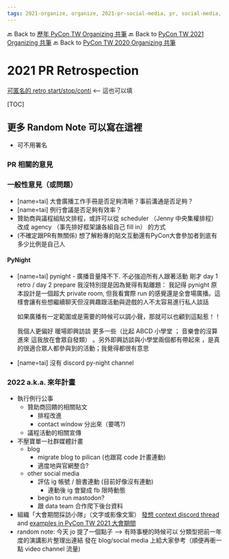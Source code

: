 ```yaml
---
tags: 2021-organize, organize, 2021-pr-social-media, pr, social-media, public relationship
---
```


🔙 Back to [歷年 PyCon TW Organizing 共筆](/ryPr7SFyP/%2FHM5mHCFKQCu7-W5ea8ITcw%3Fview)
🔙 Back to [PyCon TW 2021 Organizing 共筆](/Wb9vQrfJQk-5tPoPR23hwA)
🔙 Back to [PyCon TW 2020 Organizing 共筆](/5u84SOprTUeQYBR57TH49w)

# 2021 PR Retrospection
[可匿名的 retro start/stop/conti](https://easyretro.io/publicboard/qnEXQmskUdQTWpC8SV1O9JdYE7y1/43c7039d-9e0d-4a2c-a361-d710bbdc73e5)  <-- 這也可以填

[TOC]

## 更多 Random Note 可以寫在這裡
- 可不用署名

### PR 相關的意見
### 一般性意見（或問題）
- [name=tai] 大會廣播工作手冊是否足夠清晰？事前溝通是否足夠？
- [name=tai] 例行會議是否足夠有效率？
- 贊助商與議程組貼文排程，或許可以從 scheduler （Jenny 中央集權排程）改成 agency （事先排好框架讓各組自己 fill in） 的方式
- (不確定跟PR有無關係) 想了解粉專的貼文互動還有PyCon大會參加者到底有多少比例是自己人

#### PyNight
-  [name=tai] pynight - 廣播音量降不下. 不必強迫所有人跟著活動
	剛才 day 1 retro / day 2 prepare  我沒特別提是因為覺得有點離題：
	我記得 pynight 原本設計是一個超大 private room, 但我看實際 run  的感覺還是全會場廣播。這樣會讓有些想繼續聊天但沒興趣跟活動與遊戲的人不太容易進行私人談話
	
	如果廣播有一定範圍或是需要的時候可以調小聲，那就可以也顧到這點惹！！
	
	我個人更偏好   暖場即興訪談 更多一些（比起 ABCD 小學堂 ； 音樂會的沒算進來  這我放在會眾自發類） 。另外即興訪談與小學堂兩個都有帶起來  ，是真的很適合眾人都參與到的活動；我覺得都很有意思
- [name=tai] 沒有 discord py-night channel 

### 2022 a.k.a. 來年計畫
- 執行例行公事
    - 贊助商回饋的相關貼文
        - 排程改進
        - contact window 分出來（要嗎?)
    - 議程活動的相關宣傳
- 不壓寶單一社群媒體計畫
    - blog
        - migrate blog to pilican (也跟寫 code 計畫連動)
        - 適度地與官網整合?
    - other social media
        - 評估 ig 帳號 / 臉書連動 (目前好像沒有連動)
            - 連動後 ig 會變成 fb 限時動態
        - begin to run mastodon?
        - 跟 data team 合作爬下後台資料
- 組織「大會期間採訪小隊」（文字或影像文案） [發想 context discord thread](https://discord.com/channels/752904426057892052/894499921271599124/895266349448839168) and [examples in PyCon TW 2021 大會期間](https://hackmd.io/m7znlQsQTzK_AsJccDWIIw?view)
- random note: 今天 jo 提了一個點子 --> 有時事梗的時候可以   分類型把前一年度的演講影片整理出連結   發在 blog/social media 上給大家參考（順便再衝一點 video channel 流量)

